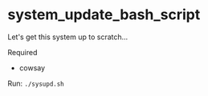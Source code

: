 # system_update_bash_script
Let's get this system up to scratch...

Required
- cowsay

Run: `./sysupd.sh`
